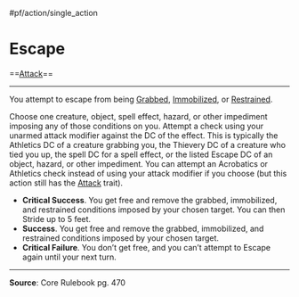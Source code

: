 #pf/action/single_action 
# Escape
==[Attack](../Traits/Attack.md)==

---
You attempt to escape from being [Grabbed](../Conditions/Grabbed.md), [Immobilized](../Conditions/Immobilized.md), or [Restrained](../Conditions/Restrained.md).

Choose one creature, object, spell effect, hazard, or other impediment imposing any of those conditions on you. Attempt a check using your unarmed attack modifier against the DC of the effect. This is typically the Athletics DC of a creature grabbing you, the Thievery DC of a creature who tied you up, the spell DC for a spell effect, or the listed Escape DC of an object, hazard, or other impediment. You can attempt an Acrobatics or Athletics check instead of using your attack modifier if you choose (but this action still has the [Attack](../Traits/Attack.md) trait).

- **Critical Success**. You get free and remove the grabbed, immobilized, and restrained conditions imposed by your chosen target. You can then Stride up to 5 feet.
- **Success**. You get free and remove the grabbed, immobilized, and restrained conditions imposed by your chosen target.
- **Critical Failure**. You don’t get free, and you can’t attempt to Escape again until your next turn.

---
**Source**: Core Rulebook pg. 470